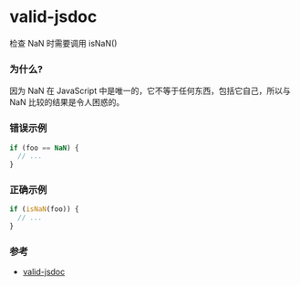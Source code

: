 # valid-jsdoc

检查 NaN 时需要调用 isNaN()

### 为什么?

因为 NaN 在 JavaScript 中是唯一的，它不等于任何东西，包括它自己，所以与 NaN 比较的结果是令人困惑的。

### 错误示例

```js
if (foo == NaN) {
  // ...
}
```

### 正确示例

```js
if (isNaN(foo)) {
  // ...
}
```

### 参考

- [valid-jsdoc](https://eslint.org/docs/rules/valid-jsdoc)

